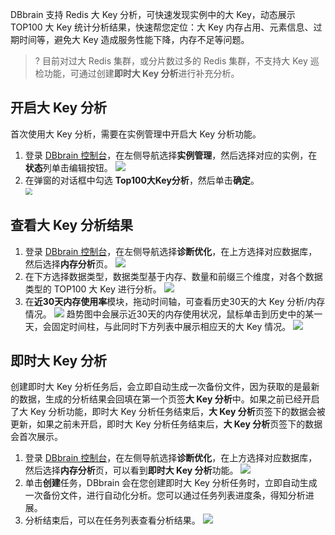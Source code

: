 DBbrain 支持 Redis 大 Key 分析，可快速发现实例中的大 Key，动态展示 TOP100 大 Key 统计分析结果，快速帮您定位：大 Key 内存占用、元素信息、过期时间等，避免大 Key 造成服务性能下降，内存不足等问题。

> ? 目前对过大 Redis 集群，或分片数过多的 Redis 集群，不支持大 Key 巡检功能，可通过创建**即时大 Key 分析**进行补充分析。

## 开启大 Key 分析

首次使用大 Key 分析，需要在实例管理中开启大 Key 分析功能。

1. 登录 [DBbrain 控制台](https://console.cloud.tencent.com/dbbrain)，在左侧导航选择**实例管理**，然后选择对应的实例，在**状态**列单击编辑按钮。
   ![](https://qcloudimg.tencent-cloud.cn/raw/1d3349425e733950bada2cb76cce9e22.png)
2. 在弹窗的对话框中勾选 **Top100大Key分析**，然后单击**确定**。<br>
   <img src="https://qcloudimg.tencent-cloud.cn/raw/088a4565067d92a8d2773ac5c75352c6.png" style="zoom:67%;" />

## 查看大 Key 分析结果

1. 登录 [DBbrain 控制台](https://console.cloud.tencent.com/dbbrain)，在左侧导航选择**诊断优化**，在上方选择对应数据库，然后选择**内存分析**页。
![](https://main.qcloudimg.com/raw/cddbe3b10e08a22499fd450ace79dfbf.png)
2. 在下方选择数据类型，数据类型基于内存、数量和前缀三个维度，对各个数据类型的 TOP100 大 Key 进行分析。
![](https://qcloudimg.tencent-cloud.cn/raw/11794470351e3e8653127508d5249bb9.png)
3. 在**近30天内存使用率**模块，拖动时间轴，可查看历史30天的大 Key 分析/内存情况。
    ![](https://main.qcloudimg.com/raw/fcac15ea328e54c257797934c2def268.png)
    趋势图中会展示近30天的内存使用状况，鼠标单击到历史中的某一天，会固定时间柱，与此同时下方列表中展示相应天的大 Key 情况。
    ![](https://qcloudimg.tencent-cloud.cn/raw/2382e7b19fb5dee6d2f10c2c1b2fc9e6.png)

## 即时大 Key 分析

创建即时大 Key 分析任务后，会立即自动生成一次备份文件，因为获取的是最新的数据，生成的分析结果会回填在第一个页签**大 Key 分析**中。如果之前已经开启了大 Key 分析功能，即时大 Key 分析任务结束后，**大 Key 分析**页签下的数据会被更新，如果之前未开启，即时大 Key 分析任务结束后，**大 Key 分析**页签下的数据会首次展示。

1. 登录 [DBbrain 控制台](https://console.cloud.tencent.com/dbbrain)，在左侧导航选择**诊断优化**，在上方选择对应数据库，然后选择**内存分析**页，可以看到**即时大 Key 分析**功能。
![](https://main.qcloudimg.com/raw/3e423e9a1b9f23eae36ee451c5e86139.png)
2. 单击**创建**任务，DBbrain 会在您创建即时大 Key 分析任务时，立即自动生成一次备份文件，进行自动化分析。您可以通过任务列表进度条，得知分析进展。
3. 分析结束后，可以在任务列表查看分析结果。
![](https://main.qcloudimg.com/raw/48018deceb4b7ddac6b432fce4490762.png)

